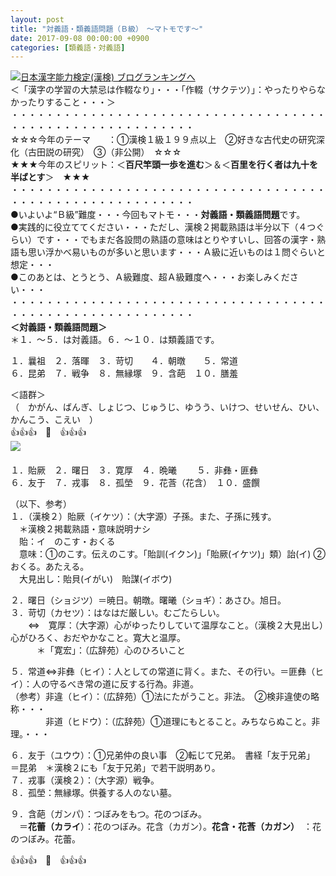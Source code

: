 ```yaml
---
layout: post
title: "対義語・類義語問題（Ｂ級）　～マトモです～"
date: 2017-09-08 00:00:00 +0900
categories: [類義語・対義語]
---
```


[![](/syuusyuu9701/assets/images/対義語・類義語問題（ｂ級）-～マトモです～-br_c_3028_1.gif)](http://blog.with2.net/link.php?1659096:3028 "日本漢字能力検定(漢検) ブログランキングへ")[日本漢字能力検定(漢検) ブログランキングへ](http://blog.with2.net/link.php?1659096:3028)  
＜「漢字の学習の大禁忌は作輟なり」・・・「作輟（サクテツ）」：やったりやらなかったりすること・・・＞  
・・・・・・・・・・・・・・・・・・・・・・・・・・・・・・・・・・・・・・・・・・・・・・・・・・・・・・・・・  
☆☆☆今年のテーマ　　：①漢検１級１９９点以上　②好きな古代史の研究深化（古田説の研究）　③（非公開）　☆☆☆　　  
★★★今年のスピリット：＜**百尺竿頭一歩を進む**＞＆＜**百里を行く者は九十を半ばとす**＞　★★★  
・・・・・・・・・・・・・・・・・・・・・・・・・・・・・・・・・・・・・・・・・・・・・・・・・・・・・・・・・  
●いよいよ“Ｂ級”難度・・・今回もマトモ・・・**対義語・類義語問題**です。  
●実践的に役立ててください・・・ただし、漢検２掲載熟語は半分以下（４つぐらい）です・・・でもまだ各設問の熟語の意味はとりやすいし、回答の漢字・熟語も思い浮かべ易いものが多いと思います・・・Ａ級に近いものは１問ぐらいと想定・・・  
●このあとは、とうとう、Ａ級難度、超Ａ級難度へ・・・お楽しみください・・・  
・・・・・・・・・・・・・・・・・・・・・・・・・・・・・・・・・・・・・・・・・・・・・・・・・・・・・・・・・  
**＜対義語・類義語問題＞**  
＊１．～５．は対義語。６．～１０．は類義語です。  
  
１．曩祖　２．落暉　３．苛切　　４．朝暾　　５．常道　  
６．昆弟　７．戦争　８．無縁塚　９．含葩　１０．膳羞　  
  
  
＜語群＞  
（　かがん、ばんぎ、しょじつ、じゅうじ、ゆうう、いけつ、せいせん、ひい、かんこう、こえい　）  
👍👍👍　🐔　👍👍👍  
![](/syuusyuu9701/assets/images/対義語・類義語問題（ｂ級）-～マトモです～-0a0a2ef8cb407f0c880bed440a25da11.png)  
　　　　　　　　　　　　  
１．貽厥　２．曙日　３．寛厚　４．晩曦　　 ５．非彝・匪彝  
６．友于　７．戎事　８．孤塋　９．花莟（花含）　１０．盛饌　  
  
（以下、参考）  
１．（漢検２）貽厥（イケツ）：（大字源）子孫。また、子孫に残す。  
　＊漢検２掲載熟語・意味説明ナシ　  
　貽：イ　のこす・おくる  
　意味：①のこす。伝えのこす。「貽訓(イクン)」「貽厥(イケツ)」類）詒(イ) ②おくる。あたえる。  
　大見出し：貽貝(イがい)　貽謀(イボウ)  
  
２．曙日（ショジツ）＝暁日。朝暾。曙曦（ショギ）：あさひ。旭日。  
３．苛切（カセツ）：はなはだ厳しい。むごたらしい。  
　　⇔　寛厚：（大字源）心がゆったりしていて温厚なこと。（漢検２大見出し）心がひろく、おだやかなこと。寛大と温厚。　  
　　　＊「寛宏」：（広辞苑）心のひろいこと　  
  
５．常道⇔非彝（ヒイ）：人としての常道に背く。また、その行い。＝匪彝（ヒイ）：人の守るべき常の道に反する行為。非道。  
（参考）非違（ヒイ）：（広辞苑）①法にたがうこと。非法。　②検非違使の略称・・・  
　　　　非道（ヒドウ）：（広辞苑）①道理にもとること。みちならぬこと。非理。・・・  
  
６．友于（ユウウ）：①兄弟仲の良い事　②転じて兄弟。　書経「友于兄弟」　＝昆弟　＊漢検２にも「友于兄弟」で若干説明あり。  
７．戎事（漢検２）：（大字源）戦争。  
８．孤塋：無縁塚。供養する人のない墓。  
  
９．含葩（ガンパ）：つぼみをもつ。花のつぼみ。  
　＝**花蕾（カライ**）：花のつぼみ。花含（カガン）。**花含・花莟（カガン）**　：花のつぼみ。花蕾。   
  
👍👍👍　🐔　👍👍👍